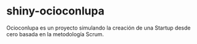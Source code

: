 # shiny-ocioconlupa
Ocioconlupa es un proyecto simulando la creación de una Startup desde cero basada en la metodología Scrum. 
